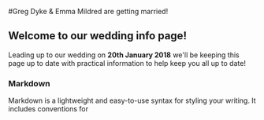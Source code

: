 #Greg Dyke & Emma Mildred are getting married!
## Welcome to our wedding info page!

Leading up to our wedding on **20th January 2018** we'll be keeping this page up to date with practical information to help keep you all up to date!

### Markdown

Markdown is a lightweight and easy-to-use syntax for styling your writing. It includes conventions for
